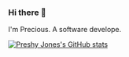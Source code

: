 ### Hi there 👋

I'm Precious. A software develope.

[![Preshy Jones's GitHub stats](https://github-readme-stats.vercel.app/api?username=Preshy-Jones&show_icons=true&theme=cobalt)](https://github.com/Preshy-Jones/github-readme-stats)


<!--
**Preshy-Jones/Preshy-Jones** is a ✨ _special_ ✨ repository because its `README.md` (this file) appears on your GitHub profile.

Here are some ideas to get you started:

- 🔭 I’m currently working on ...
- 🌱 I’m currently learning ...
- 👯 I’m looking to collaborate on ...
- 🤔 I’m looking for help with ...
- 💬 Ask me about ...
- 📫 How to reach me: ...
- 😄 Pronouns: ...
- ⚡ Fun fact: ...
-->
